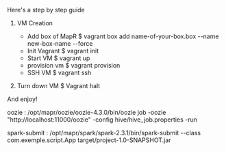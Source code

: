 Here's a step by step guide 

1) VM Creation
    - Add box of MapR
    $ vagrant box add  name-of-your-box.box --name new-box-name --force
	- Init Vagrant
    $ vagrant init
    - Start VM
    $ vagrant up
    - provision vm
    $ vagrant provision
    - SSH VM
    $ vagrant ssh








0) Turn down VM
    $ Vagrant halt

And enjoy!








oozie : /opt/mapr/oozie/oozie-4.3.0/bin/oozie job -oozie "http://localhost:11000/oozie" -config hive/hive_job.properties -run


spark-submit : /opt/mapr/spark/spark-2.3.1/bin/spark-submit --class com.exemple.script.App target/project-1.0-SNAPSHOT.jar
